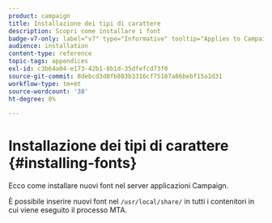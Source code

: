 ```yaml
---
product: campaign
title: Installazione dei tipi di carattere
description: Scopri come installare i font
badge-v7-only: label="v7" type="Informative" tooltip="Applies to Campaign Classic v7 only"
audience: installation
content-type: reference
topic-tags: appendices
exl-id: c3b64a04-e173-42b1-8b1d-35dfefcd73f0
source-git-commit: 8debcd3d8fb883b3316cf75187a86bebf15a1d31
workflow-type: tm+mt
source-wordcount: '38'
ht-degree: 0%

---
```


# Installazione dei tipi di carattere {#installing-fonts}



Ecco come installare nuovi font nel server applicazioni Campaign.

È possibile inserire nuovi font nel `/usr/local/share/` in tutti i contenitori in cui viene eseguito il processo MTA.
